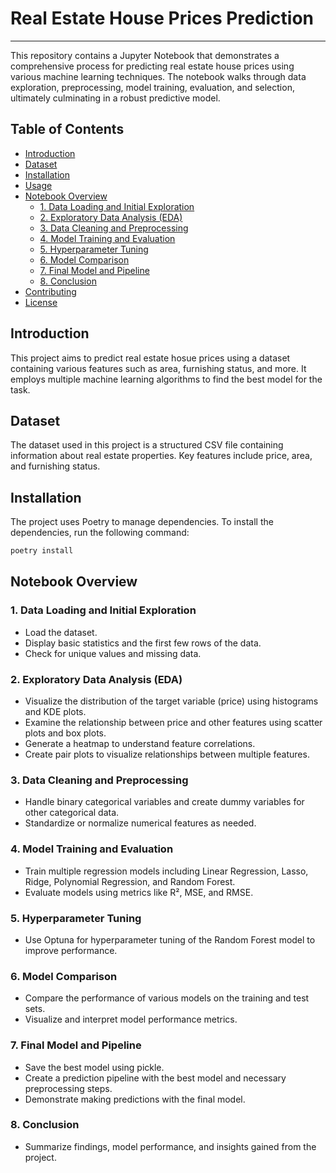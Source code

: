 # Real Estate House Prices Prediction

---

This repository contains a Jupyter Notebook that demonstrates a comprehensive process for predicting real estate house prices using various machine learning techniques. The notebook walks through data exploration, preprocessing, model training, evaluation, and selection, ultimately culminating in a robust predictive model.

## Table of Contents

- [Introduction](#introduction)
- [Dataset](#dataset)
- [Installation](#installation)
- [Usage](#usage)
- [Notebook Overview](#notebook-overview)
  - [1. Data Loading and Initial Exploration](#1-data-loading-and-initial-exploration)
  - [2. Exploratory Data Analysis (EDA)](#2-exploratory-data-analysis-eda)
  - [3. Data Cleaning and Preprocessing](#3-data-cleaning-and-preprocessing)
  - [4. Model Training and Evaluation](#4-model-training-and-evaluation)
  - [5. Hyperparameter Tuning](#5-hyperparameter-tuning)
  - [6. Model Comparison](#6-model-comparison)
  - [7. Final Model and Pipeline](#7-final-model-and-pipeline)
  - [8. Conclusion](#8-conclusion)
- [Contributing](#contributing)
- [License](#license)

## Introduction

This project aims to predict real estate hosue prices using a dataset containing various features such as area, furnishing status, and more. It employs multiple machine learning algorithms to find the best model for the task.

## Dataset

The dataset used in this project is a structured CSV file containing information about real estate properties. Key features include price, area, and furnishing status.

## Installation

The project uses Poetry to manage dependencies. To install the dependencies, run the following command:

```bash
poetry install
```

## Notebook Overview

### 1. Data Loading and Initial Exploration

- Load the dataset.
- Display basic statistics and the first few rows of the data.
- Check for unique values and missing data.

### 2. Exploratory Data Analysis (EDA)

- Visualize the distribution of the target variable (price) using histograms and KDE plots.
- Examine the relationship between price and other features using scatter plots and box plots.
- Generate a heatmap to understand feature correlations.
- Create pair plots to visualize relationships between multiple features.

### 3. Data Cleaning and Preprocessing

- Handle binary categorical variables and create dummy variables for other categorical data.
- Standardize or normalize numerical features as needed.

### 4. Model Training and Evaluation

- Train multiple regression models including Linear Regression, Lasso, Ridge, Polynomial Regression, and Random Forest.
- Evaluate models using metrics like R², MSE, and RMSE.

### 5. Hyperparameter Tuning

- Use Optuna for hyperparameter tuning of the Random Forest model to improve performance.

### 6. Model Comparison

- Compare the performance of various models on the training and test sets.
- Visualize and interpret model performance metrics.

### 7. Final Model and Pipeline

- Save the best model using pickle.
- Create a prediction pipeline with the best model and necessary preprocessing steps.
- Demonstrate making predictions with the final model.

### 8. Conclusion

- Summarize findings, model performance, and insights gained from the project.